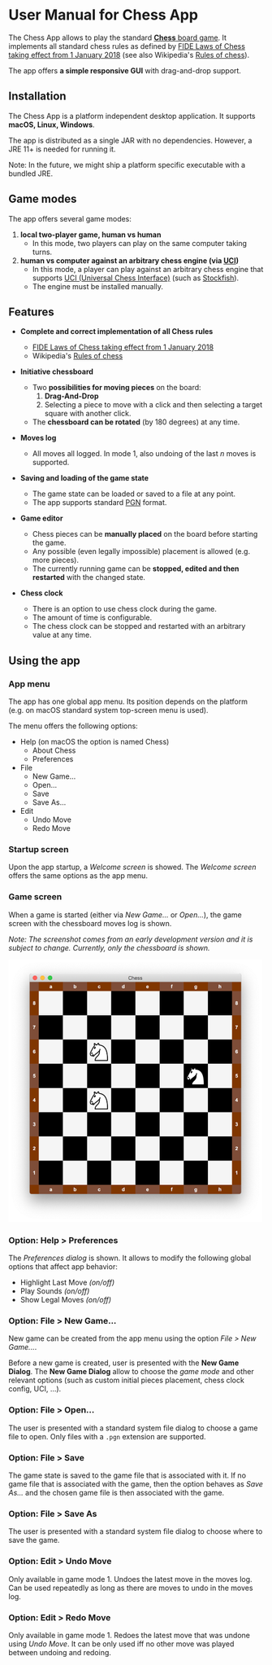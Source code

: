 # User Manual for Chess App

The Chess App allows to play the standard [**Chess** board game](https://en.wikipedia.org/wiki/Chess).
It implements all standard chess rules as defined
by [FIDE Laws of Chess taking effect from 1 January 2018](https://handbook.fide.com/chapter/E012018)
(see also Wikipedia's [Rules of chess](https://en.wikipedia.org/wiki/Rules_of_chess)).

The app offers **a simple responsive GUI** with drag-and-drop support.


## Installation

The Chess App is a platform independent desktop application. It supports **macOS, Linux, Windows**.

The app is distributed as a single JAR with no dependencies.
However, a JRE 11+ is needed for running it.

Note: In the future, we might ship a platform specific executable with a bundled JRE.


## Game modes

The app offers several game modes:
1. **local two-player game, human vs human**
    * In this mode, two players can play on the same computer taking turns.
2. **human vs computer against an arbitrary chess engine (via [UCI](https://www.shredderchess.com/chess-features/uci-universal-chess-interface.html))**
    * In this mode, a player can play against an arbitrary chess engine
        that supports [UCI (Universal Chess Interface)](https://www.shredderchess.com/chess-features/uci-universal-chess-interface.html) (such as [Stockfish](https://stockfishchess.org/)).
    * The engine must be installed manually.


## Features

* **Complete and correct implementation of all Chess rules**
    * [FIDE Laws of Chess taking effect from 1 January 2018](https://handbook.fide.com/chapter/E012018)
    * Wikipedia's [Rules of chess](https://en.wikipedia.org/wiki/Rules_of_chess)

* **Initiative chessboard**
    * Two **possibilities for moving pieces** on the board:
        1. **Drag-And-Drop**
        2. Selecting a piece to move with a click and then selecting a target square with another click.
    * The **chessboard can be rotated** (by 180 degrees) at any time.

* **Moves log**
    * All moves all logged. In mode 1, also undoing of the last _n_ moves is supported.

* **Saving and loading of the game state**
    * The game state can be loaded or saved to a file at any point.
    * The app supports standard [PGN](https://en.wikipedia.org/wiki/Portable_Game_Notation) format.

* **Game editor**
    * Chess pieces can be **manually placed** on the board before starting the game.
    * Any possible (even legally impossible) placement is allowed (e.g. more pieces).
    * The currently running game can be **stopped, edited and then restarted** with the changed state.

* **Chess clock**
    * There is an option to use chess clock during the game.
    * The amount of time is configurable.
    * The chess clock can be stopped and restarted with an arbitrary value at any time.


## Using the app


### App menu

The app has one global app menu. Its position depends on the platform (e.g. on macOS standard system top-screen menu is used).

The menu offers the following options:
* Help (on macOS the option is named Chess)
    * About Chess
    * Preferences
* File
    * New Game...
    * Open...
    * Save
    * Save As...
* Edit
    * Undo Move
    * Redo Move 


### Startup screen

Upon the app startup, a _Welcome screen_ is showed.
The _Welcome screen_ offers the same options as the app menu.


### Game screen

When a game is started (either via _New Game..._ or _Open..._),
the game screen with the chessboard moves log is shown.

_Note: The screenshot comes from an early development version
and it is subject to change. Currently, only the chessboard is shown._

<img alt="Chessboard" title="An early version of chessboard" src="./images/chess-dev-update-2021.04-02.png" width="500" />


### Option: Help > Preferences

The _Preferences dialog_ is shown. It allows to modify the following global options
that affect app behavior:
* Highlight Last Move _(on/off)_
* Play Sounds _(on/off)_
* Show Legal Moves _(on/off)_


### Option: File > New Game...

New game can be created from the app menu using the option _File > New Game..._.

Before a new game is created, user is presented with the **New Game Dialog**.
The **New Game Dialog** allow to choose the _game mode_ and other relevant options
(such as custom initial pieces placement, chess clock config, UCI, ...).


### Option: File > Open...

The user is presented with a standard system file dialog to choose a game file to open.
Only files with a `.pgn` extension are supported.


### Option: File > Save

The game state is saved to the game file that is associated with it.
If no game file that is associated with the game, then the option behaves as _Save As..._
and the chosen game file is then associated with the game. 


### Option: File > Save As

The user is presented with a standard system file dialog to choose where to save the game.


### Option: Edit > Undo Move

Only available in game mode 1.
Undoes the latest move in the moves log.
Can be used repeatedly as long as there are moves to undo in the moves log.


### Option: Edit > Redo Move

Only available in game mode 1.
Redoes the latest move that was undone using _Undo Move_.
It can be only used iff no other move was played between undoing and redoing.
